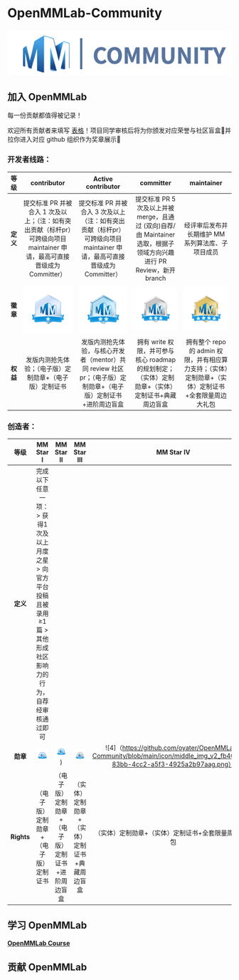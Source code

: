 # OpenMMLab-Community
![图标](https://github.com/oyater/OpenMMLab-Community/blob/main/icon/%E6%88%AA%E5%B1%8F2022-06-27%2016.35.29.png)

## 加入 OpenMMLab
每一份贡献都值得被记录！

欢迎所有贡献者来填写 [表格](https://home-dev.mai4u.com/contributor)！项目同学审核后将为你颁发对应荣誉与社区盲盒🎁并拉你进入对应 github 组织作为奖章展示🏅
 
 ### 开发者线路：
|**等级**     |  **contributor** | **Active contributor** | **committer** | **maintainer** | 
|:----:   |  :----:      | :----:             |:----:     |:----:      |
|**定义**  |提交标准 PR 并被合入 1 次及以上；（注：如有突出贡献（标杆pr）可跨级向项目 maintainer 申请，最高可直接晋级成为Committer） | 提交标准 PR 并被合入 3 次及以上 （注：如有突出贡献（标杆pr）可跨级向项目 maintainer 申请，最高可直接晋级成为Committer）    |提交标准 PR 5次及以上并被 merge，且通过 (双向)自荐/由 Maintainer 选取，根据子领域方向兴趣进行 PR Review，新开 branch  | 经评审后发布并长期维护 MM 系列算法库、子项目成员 |   
 |**徽章**  | ![1](https://github.com/oyater/OpenMMLab-Community/blob/main/icon/middle_img_v2_f9b16886-570c-491b-989e-39bf514c9b7g.jpg)| ![2](https://github.com/oyater/OpenMMLab-Community/blob/main/icon/middle_img_v2_ba4edb22-9419-4fad-ad5d-116f82d3396g.jpg)  | ![3](https://github.com/oyater/OpenMMLab-Community/blob/main/icon/middle_img_v2_ad58b85e-f7bc-4c7a-88c1-7e1deb2a484g.jpg)      |  ![4](https://github.com/oyater/OpenMMLab-Community/blob/main/icon/middle_img_v2_291efc97-1002-4e95-9888-1cad9ed41dfg.jpg)   |   
|**权益**   | 发版内测抢先体验；（电子版）定制勋章+（电子版）定制证书  |  发版内测抢先体验，与核心开发者（mentor）共同 review 社区pr；（电子版）定制勋章+（电子版）定制证书 +进阶周边盲盒    | 拥有 write 权限，并可参与核心 roadmap 的规划制定；（实体）定制勋章+（实体）定制证书+典藏周边盲盒  | 拥有整个 repo 的 admin 权限，并有相应算力支持；（实体）定制勋章+（实体）定制证书+全套限量周边大礼包          |   


 ### 创造者：
|**等级**     |  **MM Star Ⅰ** | **MM Star Ⅱ** | **MM Star Ⅲ** | **MM  Star Ⅳ** | 
|:----:   |  :----:      | :----:             |:----:     |:----:      |
|**定义**  | 完成以下任意一项：> 获得1次及以上月度之星 > 向官方平台投稿且被录用≥1篇 > 其他形成社区影响力的行为，自荐经审核通过即可      |          |       |   
|**勋章**  |![1](https://github.com/oyater/OpenMMLab-Community/blob/main/icon/middle_img_v2_1851e415-8d5b-46dd-bd09-a65476185f4g.png)    |![2](https://github.com/oyater/OpenMMLab-Community/blob/main/icon/middle_img_v2_9cffb5cd-4bc9-466d-80e2-9b112dc6db3g.jpg))   |  ![3](https://github.com/oyater/OpenMMLab-Community/blob/main/icon/middle_img_v2_40bb6415-4390-430d-b8b7-5892b7893c9g.jpg)          |   ![4]（https://github.com/oyater/OpenMMLab-Community/blob/main/icon/middle_img_v2_fb40cd76-83bb-4cc2-a5f3-4925a2b97aag.png）
|**Rights**   | （电子版）定制勋章+（电子版）定制证书    |  （电子版）定制勋章+（电子版）定制证书 +进阶周边盲盒  |  （实体）定制勋章+（实体）定制证书+典藏周边盲盒     | （实体）定制勋章+（实体）定制证书+全套限量周边大礼包          |   


## 学习 OpenMMLab

[**OpenMMLab Course**](https://github.com/wangruohui/OpenMMLabCourse)

## 贡献 OpenMMLab



